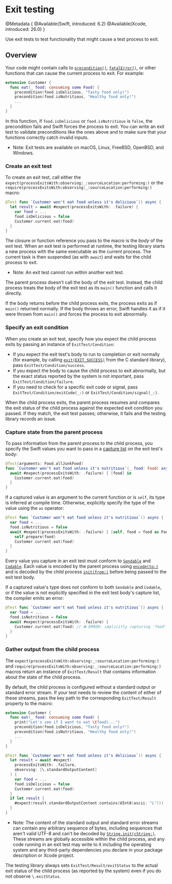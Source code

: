# Exit testing

<!--
This source file is part of the Swift.org open source project

Copyright (c) 2023–2025 Apple Inc. and the Swift project authors
Licensed under Apache License v2.0 with Runtime Library Exception

See https://swift.org/LICENSE.txt for license information
See https://swift.org/CONTRIBUTORS.txt for Swift project authors
-->

@Metadata {
  @Available(Swift, introduced: 6.2)
  @Available(Xcode, introduced: 26.0)
}

Use exit tests to test functionality that might cause a test process to exit.

## Overview

Your code might contain calls to [`precondition()`](https://developer.apple.com/documentation/swift/precondition(_:_:file:line:)),
[`fatalError()`](https://developer.apple.com/documentation/swift/fatalerror(_:file:line:)),
or other functions that can cause the current process to exit. For example:

```swift
extension Customer {
  func eat(_ food: consuming some Food) {
    precondition(food.isDelicious, "Tasty food only!")
    precondition(food.isNutritious, "Healthy food only!")
    ...
  }
}
```

In this function, if `food.isDelicious` or `food.isNutritious` is `false`, the
precondition fails and Swift forces the process to exit. You can write an exit
test to validate preconditions like the ones above and to make sure that your
functions correctly catch invalid inputs.

- Note: Exit tests are available on macOS, Linux, FreeBSD, OpenBSD, and Windows.

### Create an exit test

To create an exit test, call either the ``expect(processExitsWith:observing:_:sourceLocation:performing:)``
or the ``require(processExitsWith:observing:_:sourceLocation:performing:)``
macro:

```swift
@Test func `Customer won't eat food unless it's delicious`() async {
  let result = await #expect(processExitsWith: .failure) {
    var food = ...
    food.isDelicious = false
    Customer.current.eat(food)
  }
}
```

The closure or function reference you pass to the macro is the _body_ of the
exit test. When an exit test is performed at runtime, the testing library starts
a new process with the same executable as the current process. The current task
is then suspended (as with `await`) and waits for the child process to exit.

- Note: An exit test cannot run within another exit test.

The parent process doesn't call the body of the exit test. Instead, the child
process treats the body of the exit test as its `main()` function and calls it
directly.

<!-- TODO: discuss @MainActor isolation or lack thereof -->

If the body returns before the child process exits, the process exits as if
`main()` returned normally. If the body throws an error, Swift handles it as if
it were thrown from `main()` and forces the process to exit abnormally.

### Specify an exit condition

When you create an exit test, specify how you expect the child process exits by
passing an instance of ``ExitTest/Condition``:

- If you expect the exit test's body to run to completion or exit normally (for
  example, by calling [`exit(EXIT_SUCCESS)`](https://developer.apple.com/library/archive/documentation/System/Conceptual/ManPages_iPhoneOS/man3/exit.3.html)
  from the C standard library), pass ``ExitTest/Condition/success``.
- If you expect the body to cause the child process to exit abnormally, but the
  exact status reported by the system is not important, pass
  ``ExitTest/Condition/failure``.
- If you need to check for a specific exit code or signal, pass
  ``ExitTest/Condition/exitCode(_:)`` or ``ExitTest/Condition/signal(_:)``.

When the child process exits, the parent process resumes and compares the exit
status of the child process against the expected exit condition you passed. If
they match, the exit test passes; otherwise, it fails and the testing library
records an issue.

### Capture state from the parent process

To pass information from the parent process to the child process, you specify
the Swift values you want to pass in a [capture list](https://docs.swift.org/swift-book/documentation/the-swift-programming-language/closures/#Capturing-Values)
on the exit test's body:

```swift
@Test(arguments: Food.allJunkFood)
func `Customer won't eat food unless it's nutritious`(_ food: Food) async {
  await #expect(processExitsWith: .failure) { [food] in
    Customer.current.eat(food)
  }
}
```

If a captured value is an argument to the current function or is `self`, its
type is inferred at compile time. Otherwise, explicitly specify the type of the
value using the `as` operator:

```swift
@Test func `Customer won't eat food unless it's nutritious`() async {
  var food = ...
  food.isNutritious = false
  await #expect(processExitsWith: .failure) { [self, food = food as Food] in
    self.prepare(food)
    Customer.current.eat(food)
  }
}
```

Every value you capture in an exit test must conform to [`Sendable`](https://developer.apple.com/documentation/swift/sendable)
and [`Codable`](https://developer.apple.com/documentation/swift/codable). Each
value is encoded by the parent process using [`encode(to:)`](https://developer.apple.com/documentation/swift/encodable/encode(to:))
and is decoded by the child process [`init(from:)`](https://developer.apple.com/documentation/swift/decodable/init(from:))
before being passed to the exit test body.

If a captured value's type does not conform to both `Sendable` and `Codable`, or
if the value is not explicitly specified in the exit test body's capture list,
the compiler emits an error:

```swift
@Test func `Customer won't eat food unless it's nutritious`() async {
  var food = ...
  food.isNutritious = false
  await #expect(processExitsWith: .failure) {
    Customer.current.eat(food) // ❌ ERROR: implicitly capturing 'food'
  }
}
```

### Gather output from the child process

The ``expect(processExitsWith:observing:_:sourceLocation:performing:)`` and
``require(processExitsWith:observing:_:sourceLocation:performing:)`` macros
return an instance of ``ExitTest/Result`` that contains information about the
state of the child process. 

By default, the child process is configured without a standard output or
standard error stream. If your test needs to review the content of either of
these streams, pass the key path to the corresponding ``ExitTest/Result``
property to the macro:

```swift
extension Customer {
  func eat(_ food: consuming some Food) {
    print("Let's see if I want to eat \(food)...")
    precondition(food.isDelicious, "Tasty food only!")
    precondition(food.isNutritious, "Healthy food only!")
    ...
  }
}

@Test func `Customer won't eat food unless it's delicious`() async {
  let result = await #expect(
    processExitsWith: .failure,
    observing: [\.standardOutputContent]
  ) {
    var food = ...
    food.isDelicious = false
    Customer.current.eat(food)
  }
  if let result {
    #expect(result.standardOutputContent.contains(UInt8(ascii: "L")))
  }
}
```

- Note: The content of the standard output and standard error streams can
  contain any arbitrary sequence of bytes, including sequences that aren't valid
  UTF-8 and can't be decoded by [`String.init(cString:)`](https://developer.apple.com/documentation/swift/string/init(cstring:)-6kr8s).
  These streams are globally accessible within the child process, and any code
  running in an exit test may write to it including the operating system and any
  third-party dependencies you declare in your package description or Xcode
  project.

The testing library always sets ``ExitTest/Result/exitStatus`` to the actual
exit status of the child process (as reported by the system) even if you do not
observe `\.exitStatus`.
